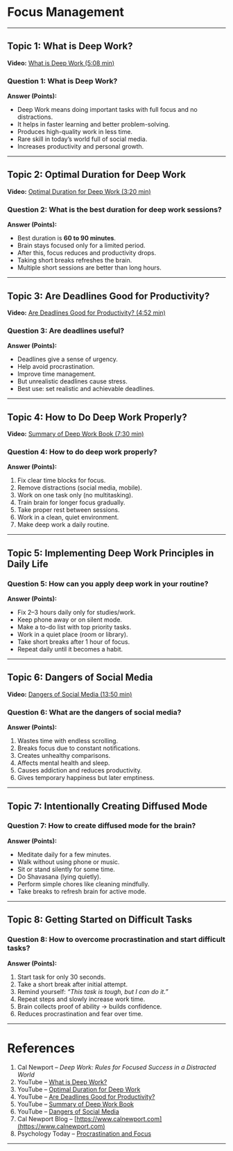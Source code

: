 # Focus Management 

---

## Topic 1: What is Deep Work?  
**Video:** [What is Deep Work (5:08 min)](https://www.youtube.com/watch?v=b6xQpoVgN68)  

### Question 1: What is Deep Work?  
**Answer (Points):**  
- Deep Work means doing important tasks with full focus and no distractions.  
- It helps in faster learning and better problem-solving.  
- Produces high-quality work in less time.  
- Rare skill in today’s world full of social media.  
- Increases productivity and personal growth.  

---

## Topic 2: Optimal Duration for Deep Work  
**Video:** [Optimal Duration for Deep Work (3:20 min)](https://www.youtube.com/watch?v=LA6mvxwecZ0)  

### Question 2: What is the best duration for deep work sessions?  
**Answer (Points):**  
- Best duration is **60 to 90 minutes**.  
- Brain stays focused only for a limited period.  
- After this, focus reduces and productivity drops.  
- Taking short breaks refreshes the brain.  
- Multiple short sessions are better than long hours.  

---

## Topic 3: Are Deadlines Good for Productivity?  
**Video:** [Are Deadlines Good for Productivity? (4:52 min)](https://www.youtube.com/watch?v=Jkl1vMNvvHU)  

### Question 3: Are deadlines useful?  
**Answer (Points):**  
- Deadlines give a sense of urgency.  
- Help avoid procrastination.  
- Improve time management.  
- But unrealistic deadlines cause stress.  
- Best use: set realistic and achievable deadlines.  

---

## Topic 4: How to Do Deep Work Properly?  
**Video:** [Summary of Deep Work Book (7:30 min)](https://www.youtube.com/watch?v=gTaJhjQHcf8)  

### Question 4: How to do deep work properly?  
**Answer (Points):**  
1. Fix clear time blocks for focus.  
2. Remove distractions (social media, mobile).  
3. Work on one task only (no multitasking).  
4. Train brain for longer focus gradually.  
5. Take proper rest between sessions.  
6. Work in a clean, quiet environment.  
7. Make deep work a daily routine.  

---

## Topic 5: Implementing Deep Work Principles in Daily Life  

### Question 5: How can you apply deep work in your routine?  
**Answer (Points):**  
- Fix 2–3 hours daily only for studies/work.  
- Keep phone away or on silent mode.  
- Make a to-do list with top priority tasks.  
- Work in a quiet place (room or library).  
- Take short breaks after 1 hour of focus.  
- Repeat daily until it becomes a habit.  

---

## Topic 6: Dangers of Social Media  
**Video:** [Dangers of Social Media (13:50 min)](https://www.youtube.com/watch?v=3E7hkPZ-HTk)  

### Question 6: What are the dangers of social media?  
**Answer (Points):**  
1. Wastes time with endless scrolling.  
2. Breaks focus due to constant notifications.  
3. Creates unhealthy comparisons.  
4. Affects mental health and sleep.  
5. Causes addiction and reduces productivity.  
6. Gives temporary happiness but later emptiness.  

---

## Topic 7: Intentionally Creating Diffused Mode  

### Question 7: How to create diffused mode for the brain?  
**Answer (Points):**  
- Meditate daily for a few minutes.  
- Walk without using phone or music.  
- Sit or stand silently for some time.  
- Do Shavasana (lying quietly).  
- Perform simple chores like cleaning mindfully.  
- Take breaks to refresh brain for active mode.  

---

## Topic 8: Getting Started on Difficult Tasks  

### Question 8: How to overcome procrastination and start difficult tasks?  
**Answer (Points):**  
1. Start task for only 30 seconds.  
2. Take a short break after initial attempt.  
3. Remind yourself: *“This task is tough, but I can do it.”*  
4. Repeat steps and slowly increase work time.  
5. Brain collects proof of ability → builds confidence.  
6. Reduces procrastination and fear over time.  

---

# References  

1. Cal Newport – *Deep Work: Rules for Focused Success in a Distracted World*  
2. YouTube – [What is Deep Work?](https://www.youtube.com/watch?v=b6xQpoVgN68)  
3. YouTube – [Optimal Duration for Deep Work](https://www.youtube.com/watch?v=LA6mvxwecZ0)  
4. YouTube – [Are Deadlines Good for Productivity?](https://www.youtube.com/watch?v=Jkl1vMNvvHU)  
5. YouTube – [Summary of Deep Work Book](https://www.youtube.com/watch?v=gTaJhjQHcf8)  
6. YouTube – [Dangers of Social Media](https://www.youtube.com/watch?v=3E7hkPZ-HTk)  
7. Cal Newport Blog – [https://www.calnewport.com](https://www.calnewport.com)  
8. Psychology Today – [Procrastination and Focus](https://www.psychologytoday.com/us/basics/procrastination)  

---
